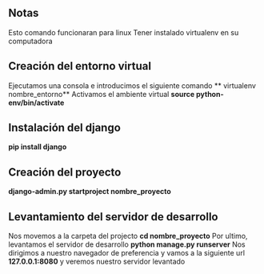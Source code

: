 
## Notas
Esto comando funcionaran para linux
Tener instalado virtualenv en su computadora
## Creación del entorno virtual 
Ejecutamos una consola e introducimos el siguiente comando
    ** virtualenv nombre_entorno**
Activamos el ambiente virtual 
     **source python-env/bin/activate**
## Instalación del django
**pip install django**
## Creación del proyecto 
**django-admin.py startproject nombre_proyecto**
## Levantamiento del servidor de desarrollo
Nos movemos a la carpeta del projecto 
**cd nombre_proyecto** 
Por ultimo, levantamos el servidor de desarrollo
**python manage.py runserver**
Nos dirigimos a nuestro navegador de preferencia y vamos a la siguiente url
**127.0.0.1:8080**
y veremos nuestro servidor levantado 
